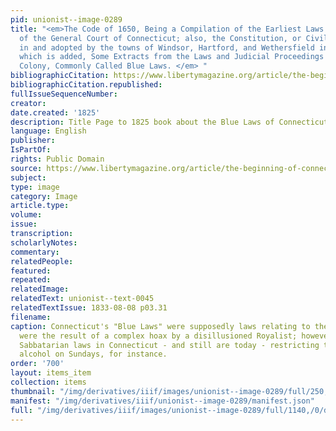 ```yaml
---
pid: unionist--image-0289
title: "<em>The Code of 1650, Being a Compilation of the Earliest Laws and Orders
  of the General Court of Connecticut; also, the Constitution, or Civil Compact, entered
  in and adopted by the towns of Windsor, Hartford, and Wethersfield in 1638-39. To
  which is added, Some Extracts from the Laws and Judicial Proceedings of New-Haven
  Colony, Commonly Called Blue Laws. </em> "
bibliographicCitation: https://www.libertymagazine.org/article/the-beginning-of-connecticuts-blue-laws
bibliographicCitation.republished: 
fullIssueSequenceNumber: 
creator: 
date.created: '1825'
description: Title Page to 1825 book about the Blue Laws of Connecticut
language: English
publisher: 
IsPartOf: 
rights: Public Domain
source: https://www.libertymagazine.org/article/the-beginning-of-connecticuts-blue-laws
subject: 
type: image
category: Image
article.type: 
volume: 
issue: 
transcription: 
scholarlyNotes: 
commentary: 
relatedPeople: 
featured: 
repeated: 
relatedImage: 
relatedText: unionist--text-0045
relatedTextIssue: 1833-08-08 p03.31
filename: 
caption: Connecticut's "Blue Laws" were supposedly laws relating to the Sabbath. They
  were the result of a complex hoax by a disillusioned Royalist; however, there were
  Sabbatarian laws in Connecticut - and still are today - restricting the sale of
  alcohol on Sundays, for instance.
order: '700'
layout: items_item
collection: items
thumbnail: "/img/derivatives/iiif/images/unionist--image-0289/full/250,/0/default.jpg"
manifest: "/img/derivatives/iiif/unionist--image-0289/manifest.json"
full: "/img/derivatives/iiif/images/unionist--image-0289/full/1140,/0/default.jpg"
---
```

